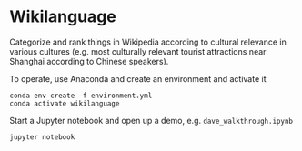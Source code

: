 # Wikilanguage
Categorize and rank things in Wikipedia according to cultural relevance in
various cultures (e.g. most culturally relevant tourist attractions near
Shanghai according to Chinese speakers).

To operate, use Anaconda and create an environment and activate it
```
conda env create -f environment.yml
conda activate wikilanguage
```

Start a Jupyter notebook and open up a demo, e.g. `dave_walkthrough.ipynb`

```
jupyter notebook
```
